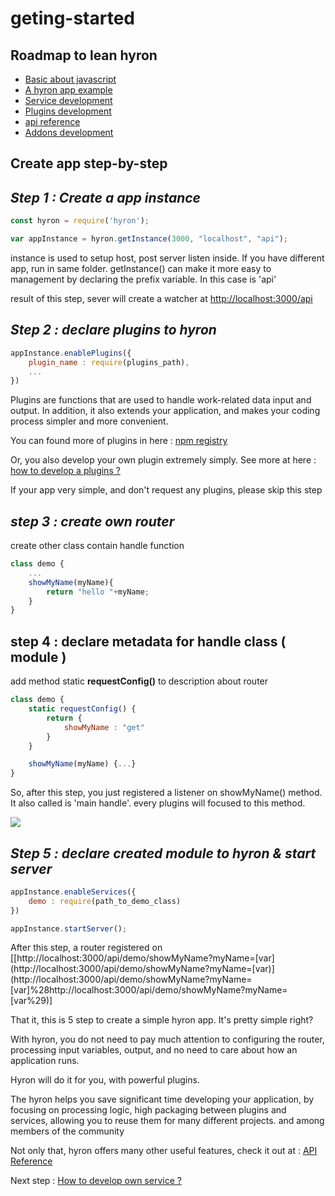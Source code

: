 # geting-started

## Roadmap to lean hyron

* [Basic about javascript](https://www.w3schools.com/js/)
* [A hyron app example](app-example.md)
* [Service development](service-development/overview.md)
* [Plugins development](plugins-development/overview.md)
* [api reference](api-reference/ModuleManager.md)
* [Addons development](addons-development/overview.md)

## Create app step-by-step

## _Step 1 : Create a app instance_

```javascript
const hyron = require('hyron');

var appInstance = hyron.getInstance(3000, "localhost", "api");
```

instance is used to setup host, post server listen inside. If you have different app, run in same folder. getInstance\(\) can make it more easy to management by declaring the prefix variable. In this case is 'api'

result of this step, sever will create a watcher at [http://localhost:3000/api](http://localhost:3000/api)

## _Step 2 : declare plugins to hyron_

```javascript
appInstance.enablePlugins({
    plugin_name : require(plugins_path),
    ...
})
```

Plugins are functions that are used to handle work-related data input and output. In addition, it also extends your application, and makes your coding process simpler and more convenient.

You can found more of plugins in here : [npm registry](https://www.npmjs.com/search?q=hyron)

Or, you also develop your own plugin extremely simply. See more at here : [how to develop a plugins ?](https://github.com/hyron-group/reference/tree/3437eeb47ffad09baf95272f73ae3e71764436ce/plugins-developent/overview.md)

If your app very simple, and don't request any plugins, please skip this step

## _step 3 : create own router_

create other class contain handle function

```javascript
class demo {
    ...
    showMyName(myName){
        return "hello "+myName;
    }
}
```

## step 4 : declare metadata for handle class \( module \)

add method static **requestConfig\(\)** to description about router

```javascript
class demo {
    static requestConfig() {
        return {
            showMyName : "get"
        }
    }

    showMyName(myName) {...}
}
```

So, after this step, you just registered a listener on showMyName\(\) method. It also called is 'main handle'. every plugins will focused to this method.

![](https://imgur.com/K4OhtaE.png)

## _Step 5 : declare created module to hyron & start server_

```javascript
appInstance.enableServices({
    demo : require(path_to_demo_class)
})

appInstance.startServer();
```

After this step, a router registered on \[[http://localhost:3000/api/demo/showMyName?myName=\[var\]\(http://localhost:3000/api/demo/showMyName?myName=\[var\)\](http://localhost:3000/api/demo/showMyName?myName=[var]%28http://localhost:3000/api/demo/showMyName?myName=[var%29\)\]

That it, this is 5 step to create a simple hyron app. It's pretty simple right?

With hyron, you do not need to pay much attention to configuring the router, processing input variables, output, and no need to care about how an application runs.

Hyron will do it for you, with powerful plugins.

The hyron helps you save significant time developing your application, by focusing on processing logic, high packaging between plugins and services, allowing you to reuse them for many different projects. and among members of the community

Not only that, hyron offers many other useful features, check it out at : [API Reference](api-reference.md)

Next step : [How to develop own service ?](https://github.com/hyron-group/reference/tree/3437eeb47ffad09baf95272f73ae3e71764436ce/service-developemnt/overview.md)

